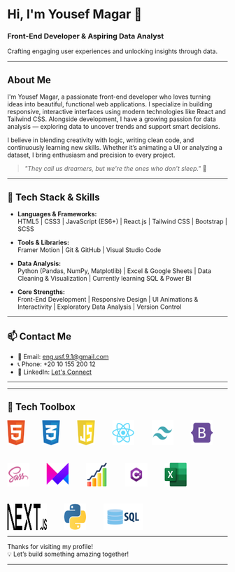 # Hi, I'm Yousef Magar 👋

### Front-End Developer & Aspiring Data Analyst  
Crafting engaging user experiences and unlocking insights through data.

---

## About Me

I'm Yousef Magar, a passionate front-end developer who loves turning ideas into beautiful, functional web applications. I specialize in building responsive, interactive interfaces using modern technologies like React and Tailwind CSS. Alongside development, I have a growing passion for data analysis — exploring data to uncover trends and support smart decisions.

I believe in blending creativity with logic, writing clean code, and continuously learning new skills. Whether it’s animating a UI or analyzing a dataset, I bring enthusiasm and precision to every project.

> _"They call us dreamers, but we're the ones who don’t sleep."_ 🌙

---

## 🧰 Tech Stack & Skills

- **Languages & Frameworks:**  
  HTML5 | CSS3 | JavaScript (ES6+) | React.js | Tailwind CSS | Bootstrap | SCSS

- **Tools & Libraries:**  
  Framer Motion | Git & GitHub | Visual Studio Code

- **Data Analysis:**  
  Python (Pandas, NumPy, Matplotlib) | Excel & Google Sheets | Data Cleaning & Visualization | Currently learning SQL & Power BI

- **Core Strengths:**  
  Front-End Development | Responsive Design | UI Animations & Interactivity | Exploratory Data Analysis | Version Control

---

## 📫 Contact Me

- 📧 Email: eng.usf.9.1@gmail.com  
- 📞 Phone: +20 10 155 200 12  
- 🔗 LinkedIn: [Let's Connect](https://linkedin.com/in/yourprofile)

---
---

## 🧰 Tech Toolbox

<div align="center" style="display: flex; flex-wrap: wrap; gap: 40px;">

  <img src="./html-1.svg" alt="HTML5" title="HTML5" width="40px"  />
  <img src="./css-3.svg" alt="CSS3" title="CSS3" width="40px"/>
  <img src="./javascript-1.svg" alt="JavaScript" title="JavaScript" width="40px"/>
  <img src="./react-2.svg" alt="React" title="React" width="50px"/>
  <img src="./tailwind-svgrepo-com.svg" alt="Tailwind CSS" title="Tailwind CSS" width="50px"/>
  <img src="./bootstrap-svgrepo-com.svg" alt="Bootstrap" title="Bootstrap" width="50px"/>
  <img src="./sass_logo_sass_icon.png" alt="SCSS/SASS" title="SCSS/SASS" width="50px"/>
  <img src="./Framer-Motion.png" alt="Framer Motion" title="Framer Motion" width="50px"/>
  <img src="./stas.png" alt="Statistics" title="Statistics" width="50px"/>
  <img src="./Csharp_Logo.png" alt="C#" title="C#" width="50px"/>
  <img src="./Microsoft_Office.png" alt="Microsoft Excel" title="Microsoft Excel" width="50px"/>
  <img src="./Next.js.png" alt="Next.js" title="Next.js" width="90px"/>
  <img src="./python.png" alt="Python" title="Python" width="50px"/>
  <img src="./sql.webp" alt="SQL" title="SQL" width="90px"/>

</div>

---

Thanks for visiting my profile!  
💡 Let’s build something amazing together!

---
